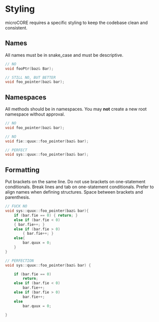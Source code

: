 # Styling
microCORE requires a specific styling to keep the codebase clean and consistent.

## Names
All names must be in snake_case and must be descriptive.
```c++
// NO
void fooPtr(baz& Bar);

// STILL NO, BUT BETTER
void foo_pointer(baz& bar);
```

## Namespaces
All methods should be in namespaces. You may **not** create a new root namespace without approval.
```c++
// NO
void foo_pointer(baz& bar);

// NO
void fie::quux::foo_pointer(baz& bar);

// PERFECT
void sys::quux::foo_pointer(baz& bar);
```

## Formatting
Put brackets on the same line.
Do not use brackets on one-statement conditionals.
    Break lines and tab on one-statement conditionals.
Prefer to align names when defining structures.
Space between brackets and parenthesis.
```c++
// FUCK NO
void sys::quux::foo_pointer(baz& bar){
    if (bar.fie == 0) { return; }
    else if (bar.fie < 0)
    { bar.fie++; }
    else if (bar.fie > 0)
        { bar.fie++; }
    else{
        bar.quux = 0;
    }    
}

// PERFECTION
void sys::quux::foo_pointer(baz& bar) {

    if (bar.fie == 0) 
        return;
    else if (bar.fie < 0)
        bar.fie++;
    else if (bar.fie > 0)
        bar.fie++;
    else
        bar.quux = 0; 
    
}
```